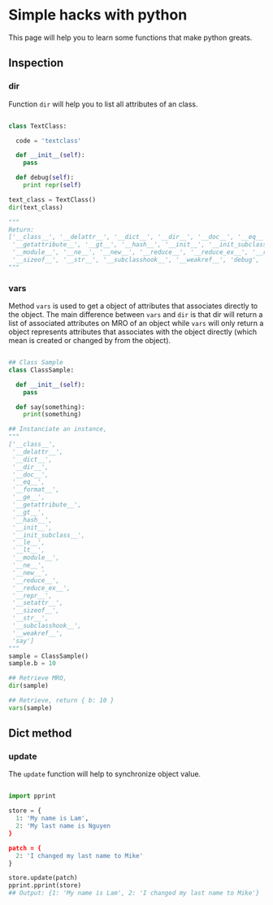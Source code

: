 # Simple hacks with python

This page will help you to learn some functions that make python greats.

## Inspection

### dir

Function `dir` will help you to list all attributes of an class.

```python

class TextClass:

  code = 'textclass'

  def __init__(self):
    pass

  def debug(self):
    print repr(self)

text_class = TextClass()
dir(text_class)

"""
Return:
['__class__', '__delattr__', '__dict__', '__dir__', '__doc__', '__eq__', '__format__', '__ge__',
 '__getattribute__', '__gt__', '__hash__', '__init__', '__init_subclass__', '__le__', '__lt__',
 '__module__', '__ne__', '__new__', '__reduce__', '__reduce_ex__', '__repr__','__setattr__',
 '__sizeof__', '__str__', '__subclasshook__', '__weakref__', 'debug', 'x']
"""
```

### vars

Method `vars` is used to get a object of attributes that associates directly to the object. The main difference between `vars` and `dir` is that dir will return a list of associated attributes on MRO of an object while `vars` will only return a object represents attributes that associates with the object directly (which mean is created or changed by from the object).

```python

## Class Sample
class ClassSample:

  def __init__(self):
    pass

  def say(something):
    print(something)

## Instanciate an instance,
"""
['__class__',
 '__delattr__',
 '__dict__',
 '__dir__',
 '__doc__',
 '__eq__',
 '__format__',
 '__ge__',
 '__getattribute__',
 '__gt__',
 '__hash__',
 '__init__',
 '__init_subclass__',
 '__le__',
 '__lt__',
 '__module__',
 '__ne__',
 '__new__',
 '__reduce__',
 '__reduce_ex__',
 '__repr__',
 '__setattr__',
 '__sizeof__',
 '__str__',
 '__subclasshook__',
 '__weakref__',
 'say']
"""
sample = ClassSample()
sample.b = 10

## Retrieve MRO,
dir(sample)

## Retrieve, return { b: 10 }
vars(sample)

```

## Dict method

### update

The `update` function will help to synchronize object value.

```python

import pprint

store = {
  1: 'My name is Lam',
  2: 'My last name is Nguyen
}

patch = {
  2: 'I changed my last name to Mike'
}

store.update(patch)
pprint.pprint(store)
## Output: {1: 'My name is Lam', 2: 'I changed my last name to Mike'}
```
